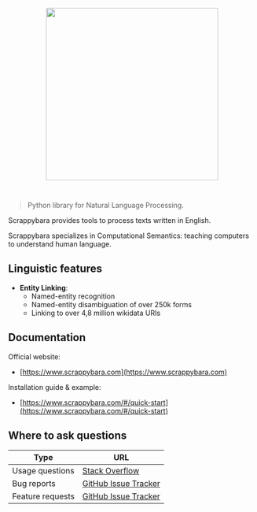 <img
    src="https://raw.githubusercontent.com/ericperriard/scrappybara/master/docs/img/logo.svg"
    width="350"
    style="display: block; width: 350px; margin: auto; margin-bottom: 3em"
/>

> Python library for Natural Language Processing.

Scrappybara provides tools to process texts written in English.

Scrappybara specializes in Computational Semantics: teaching computers to understand human language.

## Linguistic features

- **Entity Linking**:
    - Named-entity recognition
    - Named-entity disambiguation of over 250k forms
    - Linking to over 4,8 million wikidata URIs

## Documentation

Official website:
- [https://www.scrappybara.com](https://www.scrappybara.com)

Installation guide & example:
- [https://www.scrappybara.com/#/quick-start](https://www.scrappybara.com/#/quick-start)

## Where to ask questions

Type | URL
-- | --
Usage questions | [Stack Overflow](https://stackoverflow.com/questions/tagged/scrappybara)
Bug reports | [GitHub Issue Tracker](https://github.com/ericperriard/scrappybara/issues)
Feature requests | [GitHub Issue Tracker](https://github.com/ericperriard/scrappybara/issues)
